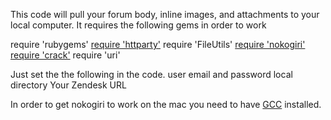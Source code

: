 This code will pull your forum body, inline images, and attachments to your local computer. It requires the following gems in order to work

require 'rubygems'
[require 'httparty'](http://httparty.rubyforge.org/)
require 'FileUtils'
[require 'nokogiri'](http://nokogiri.org/)
[require 'crack'](https://github.com/jnunemaker/crack)
require 'uri'

Just set the the following in the code. 
user email and password
local directory 
Your Zendesk URL

In order to get nokogiri to work on the mac you need to have [GCC](https://github.com/kennethreitz/osx-gcc-installer/downloads) installed. 
